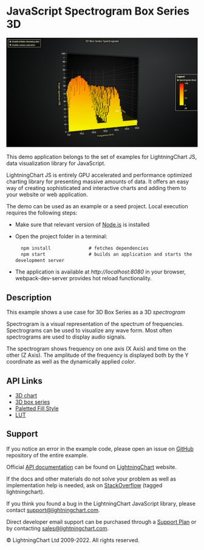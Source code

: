 # JavaScript Spectrogram Box Series 3D

![JavaScript Spectrogram Box Series 3D](3dSpectrogramBox-darkGold.png)

This demo application belongs to the set of examples for LightningChart JS, data visualization library for JavaScript.

LightningChart JS is entirely GPU accelerated and performance optimized charting library for presenting massive amounts of data. It offers an easy way of creating sophisticated and interactive charts and adding them to your website or web application.

The demo can be used as an example or a seed project. Local execution requires the following steps:

-   Make sure that relevant version of [Node.js](https://nodejs.org/en/download/) is installed
-   Open the project folder in a terminal:

          npm install              # fetches dependencies
          npm start                # builds an application and starts the development server

-   The application is available at _http://localhost:8080_ in your browser, webpack-dev-server provides hot reload functionality.


## Description

This example shows a use case for 3D Box Series as a 3D _spectrogram_

Spectrogram is a visual representation of the spectrum of frequencies. Spectrograms can be used to visualize any wave form. Most often spectrograms are used to display audio signals.

The spectrogram shows frequency on one axis (X Axis) and time on the other (Z Axis). The amplitude of the frequency is displayed both by the Y coordinate as well as the dynamically applied _color_.


## API Links

* [3D chart]
* [3D box series]
* [Paletted Fill Style]
* [LUT]


## Support

If you notice an error in the example code, please open an issue on [GitHub][0] repository of the entire example.

Official [API documentation][1] can be found on [LightningChart][2] website.

If the docs and other materials do not solve your problem as well as implementation help is needed, ask on [StackOverflow][3] (tagged lightningchart).

If you think you found a bug in the LightningChart JavaScript library, please contact support@lightningchart.com.

Direct developer email support can be purchased through a [Support Plan][4] or by contacting sales@lightningchart.com.

[0]: https://github.com/Arction/
[1]: https://lightningchart.com/lightningchart-js-api-documentation/
[2]: https://lightningchart.com
[3]: https://stackoverflow.com/questions/tagged/lightningchart
[4]: https://lightningchart.com/support-services/

© LightningChart Ltd 2009-2022. All rights reserved.


[3D chart]: https://lightningchart.com/js-charts/api-documentation/v5.0.1/classes/Chart3D.html
[3D box series]: https://lightningchart.com/js-charts/api-documentation/v5.0.1/classes/BoxSeries3D.html
[Paletted Fill Style]: https://lightningchart.com/js-charts/api-documentation/v5.0.1/classes/PalettedFill.html
[LUT]: https://lightningchart.com/js-charts/api-documentation/v5.0.1/classes/LUT.html


